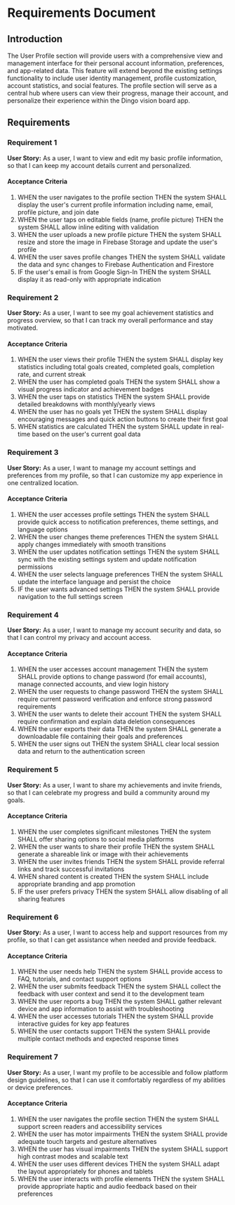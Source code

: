 # Requirements Document

## Introduction

The User Profile section will provide users with a comprehensive view and management interface for their personal account information, preferences, and app-related data. This feature will extend beyond the existing settings functionality to include user identity management, profile customization, account statistics, and social features. The profile section will serve as a central hub where users can view their progress, manage their account, and personalize their experience within the Dingo vision board app.

## Requirements

### Requirement 1

**User Story:** As a user, I want to view and edit my basic profile information, so that I can keep my account details current and personalized.

#### Acceptance Criteria

1. WHEN the user navigates to the profile section THEN the system SHALL display the user's current profile information including name, email, profile picture, and join date
2. WHEN the user taps on editable fields (name, profile picture) THEN the system SHALL allow inline editing with validation
3. WHEN the user uploads a new profile picture THEN the system SHALL resize and store the image in Firebase Storage and update the user's profile
4. WHEN the user saves profile changes THEN the system SHALL validate the data and sync changes to Firebase Authentication and Firestore
5. IF the user's email is from Google Sign-In THEN the system SHALL display it as read-only with appropriate indication

### Requirement 2

**User Story:** As a user, I want to see my goal achievement statistics and progress overview, so that I can track my overall performance and stay motivated.

#### Acceptance Criteria

1. WHEN the user views their profile THEN the system SHALL display key statistics including total goals created, completed goals, completion rate, and current streak
2. WHEN the user has completed goals THEN the system SHALL show a visual progress indicator and achievement badges
3. WHEN the user taps on statistics THEN the system SHALL provide detailed breakdowns with monthly/yearly views
4. WHEN the user has no goals yet THEN the system SHALL display encouraging messages and quick action buttons to create their first goal
5. WHEN statistics are calculated THEN the system SHALL update in real-time based on the user's current goal data

### Requirement 3

**User Story:** As a user, I want to manage my account settings and preferences from my profile, so that I can customize my app experience in one centralized location.

#### Acceptance Criteria

1. WHEN the user accesses profile settings THEN the system SHALL provide quick access to notification preferences, theme settings, and language options
2. WHEN the user changes theme preferences THEN the system SHALL apply changes immediately with smooth transitions
3. WHEN the user updates notification settings THEN the system SHALL sync with the existing settings system and update notification permissions
4. WHEN the user selects language preferences THEN the system SHALL update the interface language and persist the choice
5. IF the user wants advanced settings THEN the system SHALL provide navigation to the full settings screen

### Requirement 4

**User Story:** As a user, I want to manage my account security and data, so that I can control my privacy and account access.

#### Acceptance Criteria

1. WHEN the user accesses account management THEN the system SHALL provide options to change password (for email accounts), manage connected accounts, and view login history
2. WHEN the user requests to change password THEN the system SHALL require current password verification and enforce strong password requirements
3. WHEN the user wants to delete their account THEN the system SHALL require confirmation and explain data deletion consequences
4. WHEN the user exports their data THEN the system SHALL generate a downloadable file containing their goals and preferences
5. WHEN the user signs out THEN the system SHALL clear local session data and return to the authentication screen

### Requirement 5

**User Story:** As a user, I want to share my achievements and invite friends, so that I can celebrate my progress and build a community around my goals.

#### Acceptance Criteria

1. WHEN the user completes significant milestones THEN the system SHALL offer sharing options to social media platforms
2. WHEN the user wants to share their profile THEN the system SHALL generate a shareable link or image with their achievements
3. WHEN the user invites friends THEN the system SHALL provide referral links and track successful invitations
4. WHEN shared content is created THEN the system SHALL include appropriate branding and app promotion
5. IF the user prefers privacy THEN the system SHALL allow disabling of all sharing features

### Requirement 6

**User Story:** As a user, I want to access help and support resources from my profile, so that I can get assistance when needed and provide feedback.

#### Acceptance Criteria

1. WHEN the user needs help THEN the system SHALL provide access to FAQ, tutorials, and contact support options
2. WHEN the user submits feedback THEN the system SHALL collect the feedback with user context and send it to the development team
3. WHEN the user reports a bug THEN the system SHALL gather relevant device and app information to assist with troubleshooting
4. WHEN the user accesses tutorials THEN the system SHALL provide interactive guides for key app features
5. WHEN the user contacts support THEN the system SHALL provide multiple contact methods and expected response times

### Requirement 7

**User Story:** As a user, I want my profile to be accessible and follow platform design guidelines, so that I can use it comfortably regardless of my abilities or device preferences.

#### Acceptance Criteria

1. WHEN the user navigates the profile section THEN the system SHALL support screen readers and accessibility services
2. WHEN the user has motor impairments THEN the system SHALL provide adequate touch targets and gesture alternatives
3. WHEN the user has visual impairments THEN the system SHALL support high contrast modes and scalable text
4. WHEN the user uses different devices THEN the system SHALL adapt the layout appropriately for phones and tablets
5. WHEN the user interacts with profile elements THEN the system SHALL provide appropriate haptic and audio feedback based on their preferences